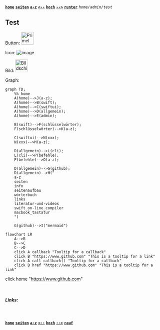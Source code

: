 <!-- Navigation top -->
[__`home`__][home] [__`seiten`__][seiten] [__`a-z`__][content] [__`<--`__][left] [__`hoch`__][up] [__`-->`__][right] [__`runter`__][bottom] _`home/admin/test`_

<!-- Navigation links -->
[home]:    ./home
[seiten]:  ./wiki-pages
[content]: ./wiki-content-az
[left]:    ./admin-template_az
[up]:      ./wiki-admin
[right]:   ./admin-github
[top]:     #
[bottom]:  #links

<!-- CONTENT START ############################################## -->

## Test

Button:
[<img width="40" alt="Primel" src="https://github.com/gruendau/Einfuehrung-in-Swift-und-SwiftUI/assets/101987062/e77facb9-a94a-4125-b028-7885250274a4">][home]


Icon:
![image](https://github.com/gruendau/Einfuehrung-in-Swift-und-SwiftUI/assets/101987062/6bb3c07b-34c0-4cc8-b9bd-4f84375166ba)

Bild:
<img width="40" alt="Bildschirmfoto 2022-03-22 um 13 59 43" src="https://github.com/gruendau/Einfuehrung-in-Swift-und-SwiftUI/assets/101987062/e77facb9-a94a-4125-b028-7885250274a4">

Graph:
```mermaid
graph TD;
    %% home
    A(home)-->J(a-z);
    A(home)-->B(swift);
    A(home)-->C(swiftui);
    A(home)-->D(allgemein);
    A(home)-->E(admin);

    B(swift)-->F(schlüsselwörter);
    F(schlüsselwörter)-->K(a-z);
    
    C(swiftui)-->N(xxx);
    N(xxx)-->M(a-z);

    D(allgemein)-->L(cli);
    L(cli)-->P(befehle);
    P(befehle)-->O(a-z);

    D(allgemein)-->G(github); 
    D(allgemein)-->H("
    a-z
    seiten 
    info
    seitenaufbau 
    wörterbuch 
    links 
    literatur-und-videos
    swift_on-line_compiler
    macbook_tastatur
    ")  

    G(github)-->I("mermaid")
```

```mermaid
flowchart LR
    A-->B
    B-->C
    C-->D
    click A callback "Tooltip for a callback"
    click B "https://www.github.com" "This is a tooltip for a link"
    click A call callback() "Tooltip for a callback"
    click B href "https://www.github.com" "This is a tooltip for a link"
```



click home "https://www.github.com"

<!-- Content navigation -->
[](#) [](#) [](#)

<!-- ToDos -->
<!-- 
-->

<!--
### CHAPTER

#### SUBCHAPTER
-->

<!-- Program code -->
<!--
```swift
// Programmcode
```
-->

<!-- CONTENT END ############################################## -->

<!-- Comment [__`rauf`__][top] [__`runter`__][bottom] -->

<!-- Links --> <br>
##### Links:
<!--   
[`doku`](, "Apple Dokumentation")
[`buch`](, "Swift.org Buch")
[`"TEXT"`](LINK) _<sub>`by AUTHOR, YEAR`</sub>_
-->

<!---
##### Videos:
[`"TEXT"`](LINK) _<sub>`by AUTHOR, YEAR, Xmin`</sub>_
--->

<!-- Navigation bottom --> <br>
<!-- ###### <sub>_</sub> Ersatz Sprungmarke, wenn keine Links -->
[__`home`__][home] [__`seiten`__][seiten] [__`a-z`__][content] [__`<--`__][left] [__`hoch`__][up] [__`-->`__][right] [__`rauf`__][top]